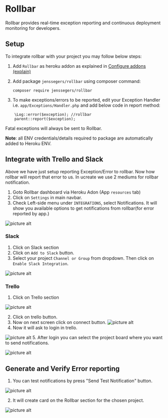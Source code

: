 # Rollbar
Rollbar provides real-time exception reporting and continuous deployment monitoring for developers.

## Setup
To integrate rollbar with your project you may follow below steps:

1. Add `Rollbar` as heroku addon as explained in [Configure addons (explain)](https://github.com/suri4ucreate/chaos-monkey-dox/blob/master/heroku.md#configure-addons-explain)
2. Add package `jenssegers/rollbar` using composer command:
    
    ```
    composer require jenssegers/rollbar
    ```
3. To make exceptions/errors to be reported, edit your Exception Handler i.e. `app/Exceptions/Handler.php` and add below code in report method:

```
    \Log::error($exception); //rollbar
    parent::report($exception);
```

Fatal exceptions will always be sent to Rollbar.

**Note**: all ENV credentials/details required to package are automatically added to Heroku ENV.

## Integrate with Trello and Slack
Above we have just setup reporting Exception/Error to rollbar. Now how rollbar will report that error to us. In ucreate we use 2 mediums for rollbar notification.

1. Goto Rollbar dashboard via Heroku Adon (App `resources` tab)
2. Click on `Settings` in main navbar.
3. Check Left-side menu under `INTEGRATIONS`, select Notifications.
It will show you available options to get notifications from rollbar(for error reported by app.)

![picture alt](https://raw.githubusercontent.com/suri4ucreate/chaos-monkey-dox/master/img/rollbar-notifications.png "Rollbar notification setup")

### Slack
1. Click on Slack section
2. Click on `Add to Slack` button.
3. Select your project `Channel or Group` from dropdown. Then click on `Enable Slack Integration`.

![picture alt](https://raw.githubusercontent.com/suri4ucreate/chaos-monkey-dox/master/img/rollbar-slack-setup.png "Rollbar notification setup")

### Trello
1. Click on Trello section

![picture alt](https://github.com/shivali-ucreate/chaos-monkey-dox/blob/master/img/select-trello.png "Trello integration")

2. Click on trello button.
3. Now on next screen click on connect button.
![picture alt](https://github.com/shivali-ucreate/chaos-monkey-dox/blob/master/img/connect-trello.png "Connect to trello")
4. Now it will ask to login in trello.

![picture alt](https://github.com/shivali-ucreate/chaos-monkey-dox/blob/master/img/login-trello.png "login to trello")
5. After login you can select the project board where you want to send notifications.

![picture alt](https://github.com/shivali-ucreate/chaos-monkey-dox/blob/master/img/choose-trello-board.png "Choose trello board")


## Generate and Verify Error reporting

1. You can test notifications by press "Send Test Notification" button.

![picture alt](https://github.com/shivali-ucreate/chaos-monkey-dox/blob/master/img/send-test-notification.png "Send test notifications")

2. It will create card on the Rollbar section for the chosen project.

![picture alt](https://github.com/shivali-ucreate/chaos-monkey-dox/blob/master/img/trello-card.png "Test notifications")
